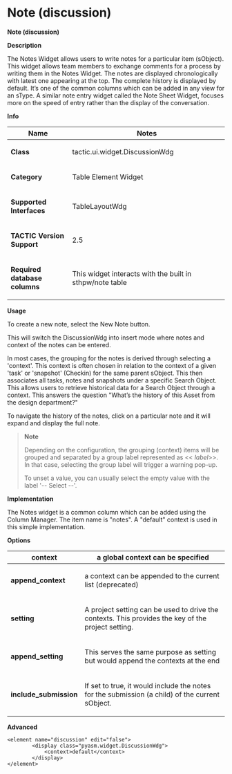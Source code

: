# Note (discussion)

**Note (discussion)**

**Description**

The Notes Widget allows users to write notes for a particular item
(sObject). This widget allows team members to exchange comments for a
process by writing them in the Notes Widget. The notes are displayed
chronologically with latest one appearing at the top. The complete
history is displayed by default. It’s one of the common columns which
can be added in any view for an sType. A similar note entry widget
called the Note Sheet Widget, focuses more on the speed of entry rather
than the display of the conversation.

**Info**

<table>
<colgroup>
<col width="28%" />
<col width="71%" />
</colgroup>
<thead>
<tr class="header">
<th><strong>Name</strong></th>
<th>Notes</th>
</tr>
</thead>
<tbody>
<tr class="odd">
<td><p><strong>Class</strong></p></td>
<td><p>tactic.ui.widget.DiscussionWdg</p></td>
</tr>
<tr class="even">
<td><p><strong>Category</strong></p></td>
<td><p>Table Element Widget</p></td>
</tr>
<tr class="odd">
<td><p><strong>Supported Interfaces</strong></p></td>
<td><p>TableLayoutWdg</p></td>
</tr>
<tr class="even">
<td><p><strong>TACTIC Version Support</strong></p></td>
<td><p>2.5<br />
</p></td>
</tr>
<tr class="odd">
<td><p><strong>Required database columns</strong></p></td>
<td><p>This widget interacts with the built in sthpw/note table</p></td>
</tr>
</tbody>
</table>

**Usage**

To create a new note, select the New Note button.

This will switch the DiscussionWdg into insert mode where notes and
context of the notes can be entered.

In most cases, the grouping for the notes is derived through selecting a
'context'. This context is often chosen in relation to the context of a
given 'task' or 'snapshot' (Checkin) for the same parent sObject. This
then associates all tasks, notes and snapshots under a specific Search
Object. This allows users to retrieve historical data for a Search
Object through a context. This answers the question "What’s the history
of this Asset from the design department?"

To navigate the history of the notes, click on a particular note and it
will expand and display the full note.

> **Note**
>
> Depending on the configuration, the grouping (context) items will be
> grouped and separated by a group label represented as &lt;&lt; *label*&gt;&gt;. In
> that case, selecting the group label will trigger a warning pop-up.
>
> To unset a value, you can usually select the empty value with the label
> '-- Select --'.

**Implementation**

The Notes widget is a common column which can be added using the Column
Manager. The item name is "notes". A "default" context is used in this
simple implementation.

**Options**

<table>
<colgroup>
<col width="28%" />
<col width="71%" />
</colgroup>
<thead>
<tr class="header">
<th><strong>context</strong></th>
<th>a global context can be specified</th>
</tr>
</thead>
<tbody>
<tr class="odd">
<td><p><strong>append_context</strong></p></td>
<td><p>a context can be appended to the current list (deprecated)</p></td>
</tr>
<tr class="even">
<td><p><strong>setting</strong></p></td>
<td><p>A project setting can be used to drive the contexts. This provides the key of the project setting.</p></td>
</tr>
<tr class="odd">
<td><p><strong>append_setting</strong></p></td>
<td><p>This serves the same purpose as setting but would append the contexts at the end</p></td>
</tr>
<tr class="even">
<td><p><strong>include_submission</strong></p></td>
<td><p>If set to true, it would include the notes for the submission (a child) of the current sObject.</p></td>
</tr>
</tbody>
</table>

**Advanced**

    <element name="discussion" edit="false">
            <display class="pyasm.widget.DiscussionWdg">
                <context>default</context>
            </display>
    </element>
